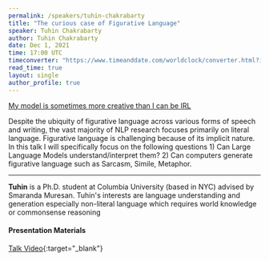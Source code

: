 ```yaml
---
permalink: /speakers/tuhin-chakrabarty
title: "The curious case of Figurative Language"
speaker: Tuhin Chakrabarty
author: Tuhin Chakrabarty
date: Dec 1, 2021
time: 17:00 UTC
timeconverter: "https://www.timeanddate.com/worldclock/converter.html?iso=20211201T170000&p1=1440&p2=224&p3=179&p4=304&p5=195&p6=676&p7=176&p8=33&p9=248&p10=152"
read_time: true
layout: single
author_profile: true
---
```


<a href="https://lolmythesis.com/" class="one-line">My model is sometimes more creative than I can be IRL</a>

Despite the ubiquity of figurative language across various forms of speech and writing, the vast majority of NLP research focuses primarily on literal language. Figurative language is challenging because of its implicit nature. In this talk I will specifically focus on the following questions 1) Can Large Language Models understand/interpret them? 2) Can computers generate figurative language such as Sarcasm, Simile, Metaphor.

<hr>

**Tuhin** is a Ph.D. student at Columbia University (based in NYC) advised by Smaranda Muresan. Tuhin's interests are language understanding and generation especially non-literal language which requires world knowledge or commonsense reasoning

#### Presentation Materials
<i class="fas fa-fw fa-video"></i> [Talk Video](https://www.youtube.com/watch?v=6584JiBX_Z8&list=PL0zsOCvKa2iEqmPV6WGhjuP-tsrUy102C&index=34){:target="_blank"}  
